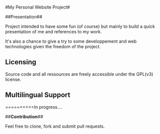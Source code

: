 #My Personal Website Project#

##Presentation##

Project intended to have some fun (of course) but mainly to build a quick presentation of me and references to my work.

It's also a chance to give a try to some developpement and web technologies given the freedom of the project.

## Licensing ##

Source code and all ressources are freely accessible under the  GPL(v3) license.


## Multilingual Support ##

==========In progress....



##**Contribution**##

Feel free to clone, fork and submit pull requests.
